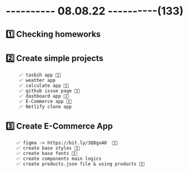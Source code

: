 # ---------- 08.08.22 ----------(133)

## 1️⃣ Checking homeworks

## 2️⃣ Create simple projects

         ✅ tasbih app 👍🏻
         ✅ weather app
         ✅ calculate app 👍🏻
         ✅ github issue page 👍🏻
         ✅ dashboard app 👍🏻
         ✅ E-Commerce app 👍🏻
         ✅ Netlify clone app

## 3️⃣ Create E-Commerce App

        ✅ figma -> https://bit.ly/3Q8gxA0  👍🏻
        ✅ create base styles 👍🏻
        ✅ create base fonts 👍🏻
        ✅ create components main logics
        ✅ create products.json file & using products 👍🏻

